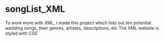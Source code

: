 # songList_XML
To work more with XML, I made this project which lists out ten potential wedding songs, their genres, artistes, descriptions, etc
The XML website is styled with CSS
